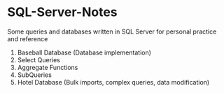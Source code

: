 # SQL-Server-Notes
Some queries and databases written in SQL Server for personal practice and reference
  1. Baseball Database (Database implementation)
  2. Select Queries
  3. Aggregate Functions
  4. SubQueries
  5. Hotel Database (Bulk imports, complex queries, data modification)
